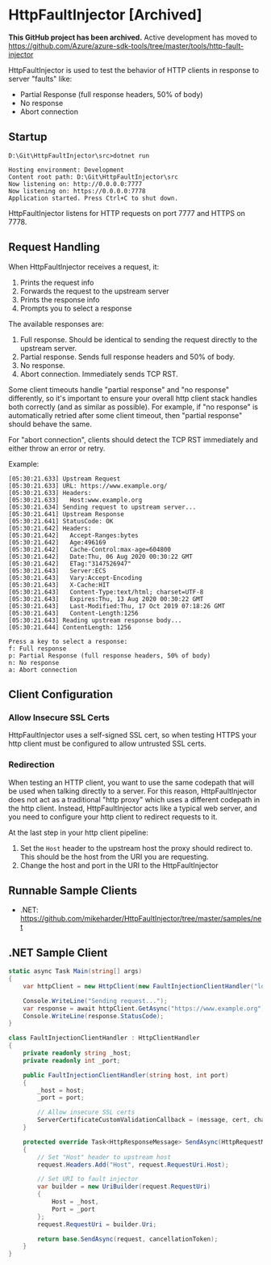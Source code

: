 # HttpFaultInjector [Archived]

**This GitHub project has been archived.**  Active development has moved to <https://github.com/Azure/azure-sdk-tools/tree/master/tools/http-fault-injector>

HttpFaultInjector is used to test the behavior of HTTP clients in response to server "faults" like:

* Partial Response (full response headers, 50% of body)
* No response
* Abort connection

## Startup

```
D:\Git\HttpFaultInjector\src>dotnet run

Hosting environment: Development
Content root path: D:\Git\HttpFaultInjector\src
Now listening on: http://0.0.0.0:7777
Now listening on: https://0.0.0.0:7778
Application started. Press Ctrl+C to shut down.
```

HttpFaultInjector listens for HTTP requests on port 7777 and HTTPS on 7778.

## Request Handling
When HttpFaultInjector receives a request, it:

1. Prints the request info
2. Forwards the request to the upstream server
3. Prints the response info
4. Prompts you to select a response

The available responses are:

1. Full response.  Should be identical to sending the request directly to the upstream server.
2. Partial response.  Sends full response headers and 50% of body.
3. No response.
4. Abort connection.  Immediately sends TCP RST.

Some client timeouts handle "partial response" and "no response" differently, so it's important to ensure your overall http client stack handles both correctly (and as similar as possible).  For example, if "no response" is automatically retried after some client timeout, then "partial response" should behave the same.

For "abort connection", clients should detect the TCP RST immediately and either throw an error or retry.

Example:

```
[05:30:21.633] Upstream Request
[05:30:21.633] URL: https://www.example.org/
[05:30:21.633] Headers:
[05:30:21.633]   Host:www.example.org
[05:30:21.634] Sending request to upstream server...
[05:30:21.641] Upstream Response
[05:30:21.641] StatusCode: OK
[05:30:21.642] Headers:
[05:30:21.642]   Accept-Ranges:bytes
[05:30:21.642]   Age:496169
[05:30:21.642]   Cache-Control:max-age=604800
[05:30:21.642]   Date:Thu, 06 Aug 2020 00:30:22 GMT
[05:30:21.642]   ETag:"3147526947"
[05:30:21.643]   Server:ECS
[05:30:21.643]   Vary:Accept-Encoding
[05:30:21.643]   X-Cache:HIT
[05:30:21.643]   Content-Type:text/html; charset=UTF-8
[05:30:21.643]   Expires:Thu, 13 Aug 2020 00:30:22 GMT
[05:30:21.643]   Last-Modified:Thu, 17 Oct 2019 07:18:26 GMT
[05:30:21.643]   Content-Length:1256
[05:30:21.643] Reading upstream response body...
[05:30:21.644] ContentLength: 1256

Press a key to select a response:
f: Full response
p: Partial Response (full response headers, 50% of body)
n: No response
a: Abort connection
```

## Client Configuration

### Allow Insecure SSL Certs
HttpFaultInjector uses a self-signed SSL cert, so when testing HTTPS your http client must be configured to allow untrusted SSL certs.

### Redirection
When testing an HTTP client, you want to use the same codepath that will be used when talking directly to a server.  For this reason, HttpFaultInjector does not act as a traditional "http proxy" which uses a different codepath in the http client.  Instead, HttpFaultInjector acts like a typical web server, and you need to configure your http client to redirect requests to it.

At the last step in your http client pipeline:

1. Set the `Host` header to the upstream host the proxy should redirect to.  This should be the host from the URI you are requesting.
2. Change the host and port in the URI to the HttpFaultInjector

## Runnable Sample Clients
* .NET: https://github.com/mikeharder/HttpFaultInjector/tree/master/samples/net

## .NET Sample Client
```C#
static async Task Main(string[] args)
{
    var httpClient = new HttpClient(new FaultInjectionClientHandler("localhost", 7778));

    Console.WriteLine("Sending request...");
    var response = await httpClient.GetAsync("https://www.example.org");
    Console.WriteLine(response.StatusCode);
}

class FaultInjectionClientHandler : HttpClientHandler
{
    private readonly string _host;
    private readonly int _port;

    public FaultInjectionClientHandler(string host, int port)
    {
        _host = host;
        _port = port;

        // Allow insecure SSL certs
        ServerCertificateCustomValidationCallback = (message, cert, chain, errors) => true;
    }

    protected override Task<HttpResponseMessage> SendAsync(HttpRequestMessage request, CancellationToken cancellationToken)
    {
        // Set "Host" header to upstream host
        request.Headers.Add("Host", request.RequestUri.Host);

        // Set URI to fault injector
        var builder = new UriBuilder(request.RequestUri)
        {
            Host = _host,
            Port = _port
        };
        request.RequestUri = builder.Uri;

        return base.SendAsync(request, cancellationToken);
    }
}
```
